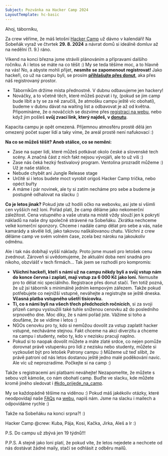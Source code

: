 ```yaml
---
Subject: Pozvánka na Hacker Camp 2024
LayoutTemplate: hc-basic
---
```


Ahoj, táborníku,

Za crew věříme, že máš letošní [Hacker Camp](https://www.hackercamp.cz/) už dávno v kalendáři!
Na Sobeňák vyraž ve čtvrtek **29. 8. 2024** a návrat domů si ideálně domluv až na nedělní (1. 9.) ráno.

Víkend na konci března jsme strávili plánováním a přípravami dalšího ročníku.
A i letos se máte na co těšit :) My se teda těšíme moc, a to hlavně na vás!
No, a abyste mohli přijet, **nesmíte se zapomenout registrovat!** Jako hackeři, co už na campu byli,
se prosím **[přihlašujte přes donut](https://donut.hackercamp.cz/registrace/)**, aka přes náš registrovaný prostor.

- Táborníkům držíme místa přednostně. V dubnu odbavujeme jen hackery!
- Nováčky, a to včetně těch, které můžeš pozvat i ty, (pokud se jim camp bude líbit a ty se za ně zaručíš, že atmošku campu ještě víc obohatí), budeme v dubnu dávat na waiting list a odbavovat je až od května. Připomínáme, že o nováčcích se dozvíme přes [registraci na webu](https://www.hackercamp.cz/registrace/), nebo když jim pošleš **svůj zvací link, který najdeš, v [donutu](https://donut.hackercamp.cz/)**.

Kapacita campu je opět omezená. Příjemnou atmosféru prostě dělá jen omezený počet super lidí a taky víme,
že areál prostě není nafukovací :)

**Na co se můžeš těšit? Aneb stálice, co se nemění:**

- Zase na super lidi, které můžeš potkávat okolo české a slovenské tech scény. A značná část z nich fakt nejsou vývojáři, ale to už víš :)
- Zase nás čeká hezký festivalový program. Ventolina prozradit můžeme :) Už je naše stálice.
- Nebude chybět ani Jungle Release stage
- Určitě si i letos budete moct vyrobit origoš Hacker Camp trička, nebo opéct buřty
- A máme i pár novinek, ale ty si zatím necháme pro sebe a budeme je postupně odhalovat na slacku :)

**Co je letos jinak?**
Pokud jste už hodili očko na webovku, asi jste si všimli cen vyšších než loni. Pořád platí,
že camp děláme jako nekomerční záležitost. Cena vstupného a vaše utrata na místě vždy slouží
jen k pokrytí nákladů na naše dny společně strávené na Sobeňáku. Zkrátka nechceme velké komerční sponzory.
Chceme i nadále camp dělat pro sebe a vás, naše kamarády a skvělé lidi, jako takovou naškálovanou chatu.
Všichni z crew děláme camp ve svém volném čase, zcela bez nároku na jakoukoliv odměnu.

Ale i tak nás dobíhají vyšší náklady. Proto jsme museli pro letošek cenu zvednout.
Zároveň si uvědomujeme, že aktuální doba není snadná pro nikoho, obzvlášť v tech firmách…
Tak jsem se rozhodli pro kompromis:

- **Všichni hackeři, kteří s námi už na campu někdy byli a svůj vstup nám do konce června i zaplatí, mají vstup za 6 000 Kč jako loni.** Nemusíte pro to dělat nic speciálního. Registrace přes donut stačí. Ten totiž pozná, že už jsi táborník s minimálně jedním kempovým zářezem. Takže pokud potřebujete co nejnižší vstupné, neváhejte a registrujte se ještě dneska. **Včasná platba vstupného ušetří tisícovku.**
- **Ti, co s námi byli na všech třech předchozích ročnících**, si za svoji přízeň campu vysloužili také tuhle sníženou cenovku až do posledního srpnového dne. Moc díky, že s námi pořád jste. Vážíme si toho a doufáme, že se vidíme i letos :)
- NGOs cenovku pro ty, kdo si nemůžou dovolit za vstup zaplatit hacker vstupné, necháváme stejnou. Fakt chceme na akci diverzitu a chceme na campu i studenty, nebo ty, kdo v nezisku pracují naplno.
- Pokud si to naopak dovolit můžete a máte zlaté srdce, co nejen pomůže dorovnat právě vstupenku pro lidi z nezisku nebo studenty, můžete si vyzkoušet být pro letošek Patrony campu :) Můžeme už teď slíbit, že právě patroni od nás letos dostanou ještě jedno malé poděkování navíc. Ale víc už neprozradíme. Počkejte si na camp :)

Takže s registracemi ani platbami neváhejte!
Nezapomeňte, že můžete s sebou vzít kámoše, co nám obohatí camp.
Buďte ve slacku, kde můžete kromě jiného sledovat i [#kdo_prijede_na_camp](https://hackercampworkspace.slack.com/archives/C026KB0G8V8).

My se každopádně těšíme na viděnou :) Pokud máš jakékoliv otázky, které neodpovídají naše
[FAQs](https://www.hackercamp.cz/faq/) na [webu](https://www.hackercamp.cz/), napiš nám.
Jsme na slacku i mailech a odpovídáme rychle :)

Takže na Sobeňáku na konci srpna?! :)

Hacker Camp @crew: Kuba, Pája, Kosi, Kačka, Jirka, Aleš a Ir :)

P.S. Do campu už zbývá jen 19 týdnů!!!

P.P.S. A stejně jako loni platí, že pokud víte, že letos nejedete a nechcete od nás
dostávat žádné maily, stačí se odhlásit z odběru mailů.
